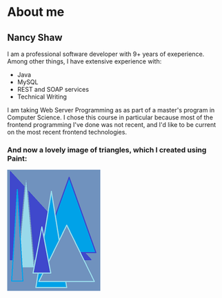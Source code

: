 # About me
## Nancy Shaw
I am a professional software developer with 9+ years of exeperience. Among other things, I have extensive experience with:
* Java
* MySQL
* REST and SOAP services
* Technical Writing

I am taking Web Server Programming as as part of a master's program in Computer Science. I chose this course in particular because most of the frontend programming I've done was not recent, and I'd like to be current on the most recent frontend technologies.

### And now a lovely image of triangles, which I created using Paint:
![image of triangles](../images/triangles.png)
